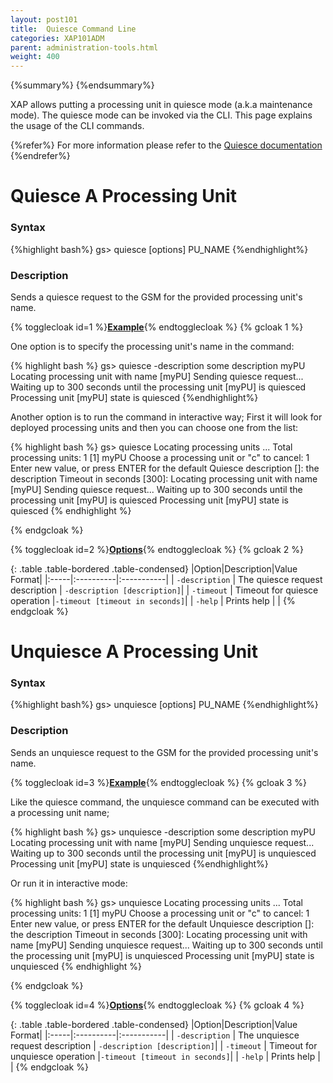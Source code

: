 ```yaml
---
layout: post101
title:  Quiesce Command Line
categories: XAP101ADM
parent: administration-tools.html
weight: 400
---
```


{%summary%} {%endsummary%}

XAP allows putting a processing unit in quiesce mode (a.k.a maintenance mode). The quiesce mode can be invoked via the CLI. This page explains the usage of the CLI commands.

{%refer%}
For more information please refer to the [Quiesce documentation](./quiesce-overview.html)
{%endrefer%}

# Quiesce A Processing Unit

### Syntax

{%highlight bash%}
gs> quiesce [options] PU_NAME
{%endhighlight%}

### Description

Sends a quiesce request to the GSM for the provided processing unit's name.

{% togglecloak id=1 %}**<u>Example</u>**{% endtogglecloak %}
{% gcloak 1 %}

One option is to specify the processing unit's name in the command:

{% highlight bash %}
gs> quiesce -description some description myPU
Locating processing unit with name [myPU]
Sending quiesce request...
Waiting up to 300 seconds until the processing unit [myPU] is quiesced
Processing unit [myPU] state is quiesced
{%endhighlight%}

Another option is to run the command in interactive way; First it will look for deployed processing units and then you can choose one from the list:

{% highlight bash %}
gs> quiesce
Locating processing units ...
Total processing units: 1
[1]	myPU
Choose a processing unit or "c" to cancel: 1
Enter new value, or press ENTER for the default
	Quiesce description []: the description
	Timeout in seconds [300]: 
Locating processing unit with name [myPU]
Sending quiesce request...
Waiting up to 300 seconds until the processing unit [myPU] is quiesced
Processing unit [myPU] state is quiesced
{% endhighlight %}

{% endgcloak %}

{% togglecloak id=2 %}**<u>Options</u>**{% endtogglecloak %}
{% gcloak 2 %}

{: .table .table-bordered .table-condensed}
|Option|Description|Value Format|
|:-----|:----------|:-----------|
| `-description` | The quiesce request description | `-description [description]`|
| `-timeout` | Timeout for quiesce operation |`-timeout [timeout in seconds]`|
| `-help`  | Prints help | |
{% endgcloak %}




# Unquiesce A Processing Unit

### Syntax

{%highlight bash%}
gs> unquiesce [options] PU_NAME
{%endhighlight%}

### Description

Sends an unquiesce request to the GSM for the provided processing unit's name.

{% togglecloak id=3 %}**<u>Example</u>**{% endtogglecloak %}
{% gcloak 3 %}

Like the quiesce command, the unquiesce command can be executed with a processing unit name;

{% highlight bash %}
gs> unquiesce -description some description myPU
Locating processing unit with name [myPU]
Sending unquiesce request...
Waiting up to 300 seconds until the processing unit [myPU] is unquiesced
Processing unit [myPU] state is unquiesced
{%endhighlight%}

Or run it in interactive mode:

{% highlight bash %}
gs> unquiesce
Locating processing units ...
Total processing units: 1
[1]	myPU
Choose a processing unit or "c" to cancel: 1
Enter new value, or press ENTER for the default
	Unquiesce description []: the description
	Timeout in seconds [300]: 
Locating processing unit with name [myPU]
Sending unquiesce request...
Waiting up to 300 seconds until the processing unit [myPU] is unquiesced
Processing unit [myPU] state is unquiesced
{% endhighlight %}

{% endgcloak %}

{% togglecloak id=4 %}**<u>Options</u>**{% endtogglecloak %}
{% gcloak 4 %}

{: .table .table-bordered .table-condensed}
|Option|Description|Value Format|
|:-----|:----------|:-----------|
| `-description` | The unquiesce request description | `-description [description]`|
| `-timeout` | Timeout for unquiesce operation |`-timeout [timeout in seconds]`|
| `-help`  | Prints help | |
{% endgcloak %}